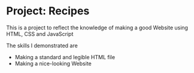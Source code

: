 # Project: Recipes
This is a project to reflect the knowledge of making a good Website using HTML, CSS and JavaScript

The skills I demonstrated are
* Making a standard and legible HTML file
* Making a nice-looking Website
